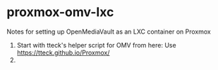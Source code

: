 # proxmox-omv-lxc
Notes for setting up OpenMediaVault as an LXC container on Proxmox

1. Start with tteck's helper script for OMV from here: Use https://tteck.github.io/Proxmox/
2. 
